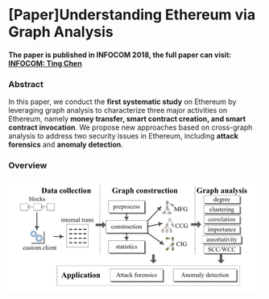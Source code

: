 # [Paper]Understanding Ethereum via Graph Analysis

#### The paper is published in INFOCOM 2018, the full paper can visit: [INFOCOM: Ting Chen](http://www4.comp.polyu.edu.hk/~csxluo/EthereumGraphAnalysis.pdf)

### Abstract
In this paper, we conduct the **first systematic study** on Ethereum by leveraging graph analysis to characterize three major activities on Ethereum, namely **money transfer, smart contract creation, and smart contract invocation**. We propose new approaches based on cross-graph analysis to address two security issues in Ethereum, including **attack forensics** and **anomaly detection**.

### Overview
![overview](/img/overview.jpg)


